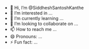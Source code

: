 - 👋 Hi, I’m @SiddheshSantoshKanthe
- 👀 I’m interested in ...
- 🌱 I’m currently learning ...
- 💞️ I’m looking to collaborate on ...
- 📫 How to reach me ...
- 😄 Pronouns: ...
- ⚡ Fun fact: ...

<!---
SiddheshSantoshKanthe/SiddheshSantoshKanthe is a ✨ special ✨ repository because its `README.md` (this file) appears on your GitHub profile.
You can click the Preview link to take a look at your changes.
--->
